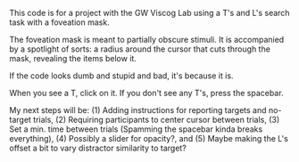 This code is for a project with the GW Viscog Lab using a T's and L's search task with a foveation mask.

The foveation mask is meant to partially obscure stimuli. 
It is accompanied by a spotlight of sorts: a radius around the cursor that cuts through the mask, revealing the items below it.

If the code looks dumb and stupid and bad, it's because it is.

When you see a T, click on it. If you don't see any T's, press the spacebar.

My next steps will be:
  (1) Adding instructions for reporting targets and no-target trials,
  (2) Requiring participants to center cursor between trials,
  (3) Set a min. time between trials (Spamming the spacebar kinda breaks everything),
  (4) Possibly a slider for opacity?, and
  (5) Maybe making the L's offset a bit to vary distractor similarity to target?
